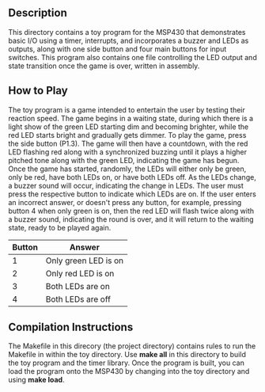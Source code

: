 ## Description
This directory contains a toy program for the MSP430 that demonstrates basic I/O using a timer, interrupts, and incorporates a buzzer and LEDs as outputs, along with one side button and four main buttons for input switches. This program also contains one file controlling the LED output and state transition once the game is over, written in assembly. 

## How to Play

The toy program is a game intended to entertain the user by testing their reaction speed. The game begins in a waiting state, during which there is a light show of the green LED starting dim and becoming brighter, while the red LED starts bright and gradually gets dimmer. To play the game, press the side button (P1.3). The game will then have a countdown, with the red LED flashing red along with a synchronized buzzing until it plays a higher pitched tone along with the green LED, indicating the game has begun. Once the game has started, randomly, the LEDs will either only be green, only be red, have both LEDs on, or have both LEDs off. As the LEDs change, a buzzer sound will occur, indicating the change in LEDs. The user must press the respective button to indicate which LEDs are on. If the user enters an incorrect answer, or doesn't press any button, for example, pressing button 4 when only green is on, then the red LED will flash twice along with a buzzer sound, indicating the round is over, and it will return to the waiting state, ready to be played again.

Button  | Answer
------- | -----------
1       | Only green LED is on
2       | Only red LED is on
3       | Both LEDs are on
4       | Both LEDs are off


## Compilation Instructions

The Makefile in this direcory (the project directory) contains rules to run the Makefile in within the toy directory. Use **make all** in this directory to build the toy program and the timer library. Once the program is built, you can load the program onto the MSP430 by changing into the toy directory and using **make load**.

